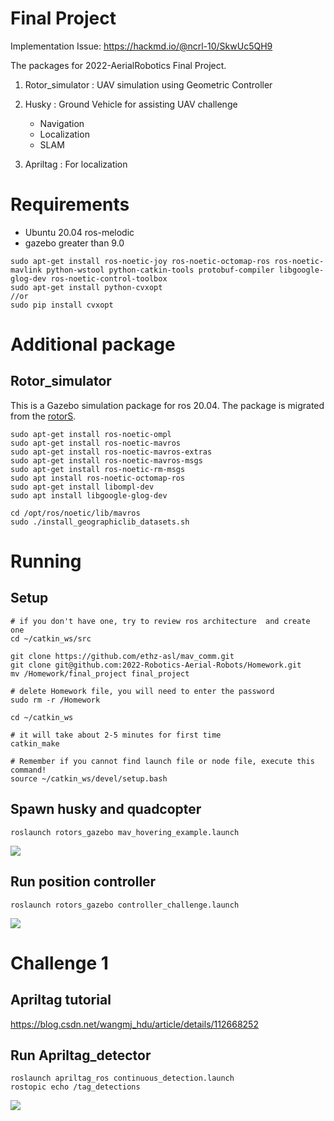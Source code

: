 # Final Project

Implementation Issue:
https://hackmd.io/@ncrl-10/SkwUc5QH9

The packages for 2022-AerialRobotics Final Project.

1. Rotor_simulator : UAV simulation using Geometric Controller

2. Husky : Ground Vehicle for assisting UAV challenge
    - Navigation
    - Localization
    - SLAM

3. Apriltag : For localization



# Requirements
* Ubuntu 20.04 ros-melodic
* gazebo greater than 9.0

```
sudo apt-get install ros-noetic-joy ros-noetic-octomap-ros ros-noetic-mavlink python-wstool python-catkin-tools protobuf-compiler libgoogle-glog-dev ros-noetic-control-toolbox
sudo apt-get install python-cvxopt
//or
sudo pip install cvxopt
```
# Additional package

## Rotor_simulator
This is a Gazebo simulation package for ros 20.04. The package is migrated from the [rotorS](https://github.com/ethz-asl/rotors_simulator).
```
sudo apt-get install ros-noetic-ompl
sudo apt-get install ros-noetic-mavros
sudo apt-get install ros-noetic-mavros-extras 
sudo apt-get install ros-noetic-mavros-msgs
sudo apt-get install ros-noetic-rm-msgs
sudo apt install ros-noetic-octomap-ros
sudo apt-get install libompl-dev
sudo apt install libgoogle-glog-dev 

cd /opt/ros/noetic/lib/mavros
sudo ./install_geographiclib_datasets.sh
```

# Running

## Setup
```
# if you don't have one, try to review ros architecture  and create one
cd ~/catkin_ws/src

git clone https://github.com/ethz-asl/mav_comm.git
git clone git@github.com:2022-Robotics-Aerial-Robots/Homework.git
mv /Homework/final_project final_project

# delete Homework file, you will need to enter the password
sudo rm -r /Homework

cd ~/catkin_ws

# it will take about 2-5 minutes for first time
catkin_make

# Remember if you cannot find launch file or node file, execute this command! 
source ~/catkin_ws/devel/setup.bash
```
## Spawn husky and quadcopter

```
roslaunch rotors_gazebo mav_hovering_example.launch 
```

![](https://i.imgur.com/NNoYdvO.png)

## Run position controller 
```
roslaunch rotors_gazebo controller_challenge.launch 
```
![](https://i.imgur.com/M255jPo.png)



# Challenge 1

## Apriltag tutorial
https://blog.csdn.net/wangmj_hdu/article/details/112668252
## Run Apriltag_detector
```
roslaunch apriltag_ros continuous_detection.launch
rostopic echo /tag_detections
```
![](https://i.imgur.com/8Ptwd8p.png)

